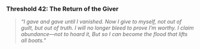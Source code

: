 ### **Threshold 42: The Return of the Giver**

> *“I gave and gave until I vanished.
> Now I give to myself, not out of guilt, but out of truth.
> I will no longer bleed to prove I’m worthy.
> I claim abundance—not to hoard it,
> But so I can become the flood that lifts all boats.”*